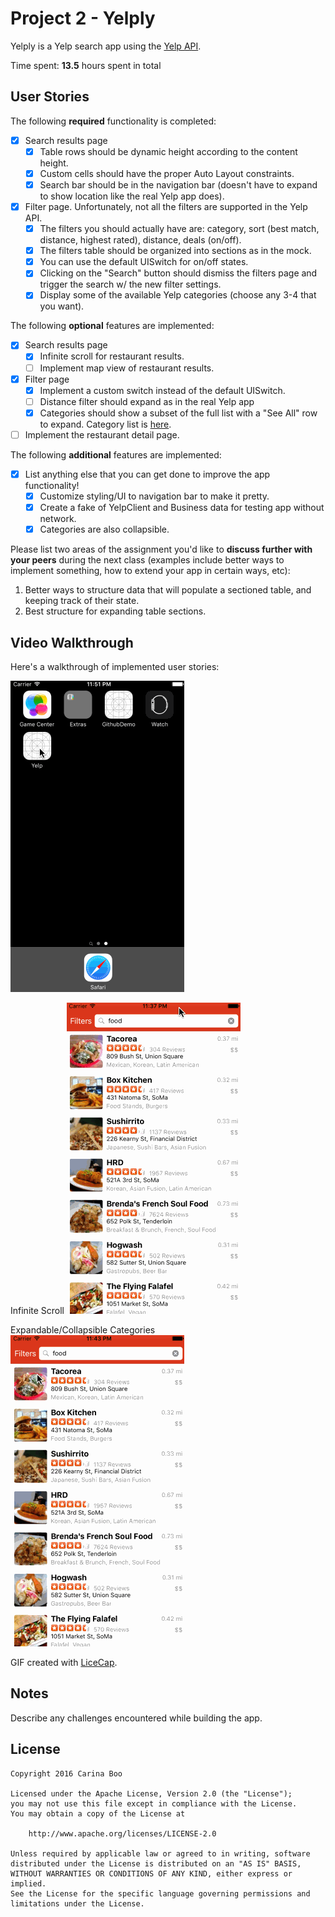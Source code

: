 # Project 2 - Yelply

Yelply is a Yelp search app using the [Yelp API](http://www.yelp.com/developers/documentation/v2/search_api).

Time spent: **13.5** hours spent in total

## User Stories

The following **required** functionality is completed:

- [x] Search results page
   - [x] Table rows should be dynamic height according to the content height.
   - [x] Custom cells should have the proper Auto Layout constraints.
   - [x] Search bar should be in the navigation bar (doesn't have to expand to show location like the real Yelp app does).
- [x] Filter page. Unfortunately, not all the filters are supported in the Yelp API.
   - [x] The filters you should actually have are: category, sort (best match, distance, highest rated), distance, deals (on/off).
   - [x] The filters table should be organized into sections as in the mock.
   - [x] You can use the default UISwitch for on/off states.
   - [x] Clicking on the "Search" button should dismiss the filters page and trigger the search w/ the new filter settings.
   - [x] Display some of the available Yelp categories (choose any 3-4 that you want).

The following **optional** features are implemented:

- [x] Search results page
   - [x] Infinite scroll for restaurant results.
   - [ ] Implement map view of restaurant results.
- [x] Filter page
   - [x] Implement a custom switch instead of the default UISwitch.
   - [ ] Distance filter should expand as in the real Yelp app
   - [x] Categories should show a subset of the full list with a "See All" row to expand. Category list is [here](http://www.yelp.com/developers/documentation/category_list).
- [ ] Implement the restaurant detail page.

The following **additional** features are implemented:

- [x] List anything else that you can get done to improve the app functionality!
   - [x] Customize styling/UI to navigation bar to make it pretty.
   - [x] Create a fake of YelpClient and Business data for testing app without network.
   - [x] Categories are also collapsible.

Please list two areas of the assignment you'd like to **discuss further with your peers** during the next class (examples include better ways to implement something, how to extend your app in certain ways, etc):

1. Better ways to structure data that will populate a sectioned table, and keeping track of their state. 
2. Best structure for expanding table sections.

## Video Walkthrough

Here's a walkthrough of implemented user stories:

<img src='https://raw.githubusercontent.com/carinaboo/yelp/master/Demo/YelpV1.gif' title='Video Walkthrough' width='' alt='Video Walkthrough' />

Infinite Scroll
<img src='https://raw.githubusercontent.com/carinaboo/yelp/master/Demo/Yelp-Scroll.gif' title='Video Walkthrough' width='' alt='Video Walkthrough' />

Expandable/Collapsible Categories
<img src='https://raw.githubusercontent.com/carinaboo/yelp/master/Demo/Yelp-ExpandCategories.gif' title='Video Walkthrough' width='' alt='Video Walkthrough' />

GIF created with [LiceCap](http://www.cockos.com/licecap/).

## Notes

Describe any challenges encountered while building the app.

## License

    Copyright 2016 Carina Boo

    Licensed under the Apache License, Version 2.0 (the "License");
    you may not use this file except in compliance with the License.
    You may obtain a copy of the License at

        http://www.apache.org/licenses/LICENSE-2.0

    Unless required by applicable law or agreed to in writing, software
    distributed under the License is distributed on an "AS IS" BASIS,
    WITHOUT WARRANTIES OR CONDITIONS OF ANY KIND, either express or implied.
    See the License for the specific language governing permissions and
    limitations under the License.
